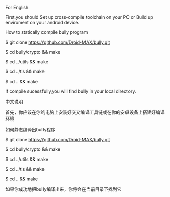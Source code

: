 For English:

First,you should Set up cross-compile toolchain on your PC or Build up enviroment on your android device.

How to statically compile bully program

$ git clone https://github.com/Droid-MAX/bully.git

$ cd bully/crypto && make

$ cd ../utils && make

$ cd ../tls && make

$ cd .. && make

If compile sucessfully,you will find bully in your local directory.



中文说明

首先，你应该在你的电脑上安装好交叉编译工具链或在你的安卓设备上搭建好编译环境

如何静态编译出bully程序

$ git clone https://github.com/Droid-MAX/bully.git

$ cd bully/crypto && make

$ cd ../utils && make

$ cd ../tls && make

$ cd .. && make

如果你成功地把bully编译出来，你将会在当前目录下找到它

